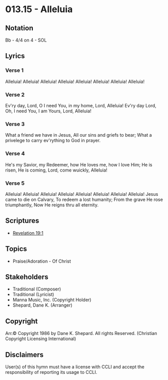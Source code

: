 # 013.15 - Alleluia

## Notation

Bb - 4/4 on 4 - SOL

## Lyrics

### Verse 1

Alleluia! Alleluia! Alleluia! Alleluia! Alleluia! Alleluia! Alleluia! Alleluia!

### Verse 2

Ev'ry day, Lord, O I need You, in my home, Lord, Alleluia! Ev'ry day Lord, Oh, I need You, I am Yours, Lord, Alleluia!

### Verse 3

What a friend we have in Jesus, All our sins and griefs to bear; What a privelege to carry ev'rything to God in prayer.

### Verse 4

He's my Savior, my Redeemer, how He loves me, how I love Him; He is risen, He is coming, Lord, come wuickly, Alleluia!

### Verse 5

Alleluia! Alleluia! Alleluia! Alleluia! Alleluia! Alleluia! Alleluia! Alleluia! Jesus came to die on Calvary, To redeem a lost humanity; From the grave He rose triumphantly, Now He reigns thru all eternity.


## Scriptures

- [Revelation 19:1](https://www.biblegateway.com/passage/?search=Revelation%2019%3A1)

## Topics

- Praise/Adoration - Of Christ

## Stakeholders

- Traditional (Composer)
- Traditional (Lyricist)
- Manna Music, Inc. (Copyright Holder)
- Shepard, Dane K. (Arranger)

## Copyright

Arr.© Copyright 1986 by Dane K. Shepard. All rights Reserved.
(Christian Copyright Licensing International)

## Disclaimers

User(s) of this hymn must have a license with CCLI and accept the responsibility of reporting its usage to CCLI.

